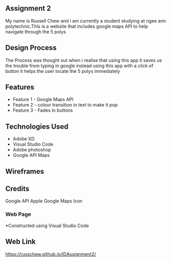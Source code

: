 ## Assignment 2 

My name is Russell Chew and i am currently a student studying at ngee ann polytechnic.This is a website that includes google maps API to help navigate through the 5 polys

## Design Process
The Process was thought out when i realise that using this app it saves us the trouble from typing in google instead using this app with a click of button it helps the user locate the 5 polys immediately

## Features

* Feature 1 - Google Maps API
* Feature 2 - colour transition in text to make it pop
* Feature 3 - Fades in buttons

## Technologies Used

* Adobe XD
* Visual Studio Code
* Adobe photoshop
* Google API Maps

## Wireframes

## Credits
Google API
Apple Google Maps Icon

### Web Page
*Constructed using Visual Studio Code

## Web Link
https://russchew.github.io/IDAssignment2/
